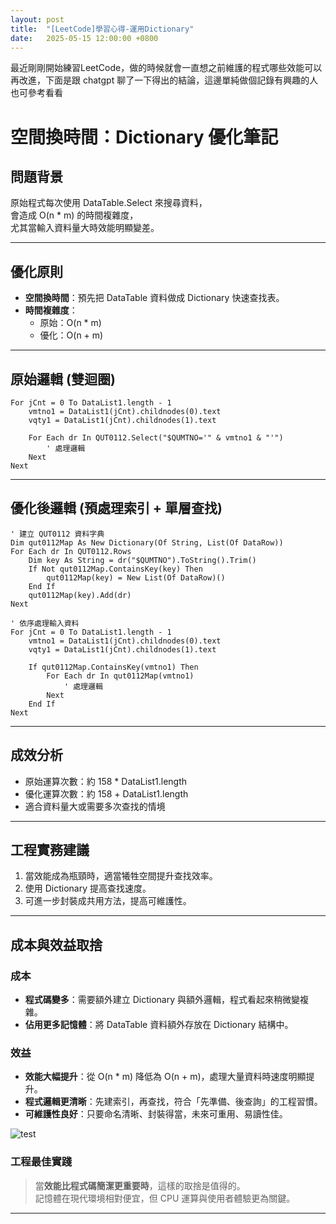 ```yaml
---
layout: post
title:  "[LeetCode]學習心得-運用Dictionary"
date:   2025-05-15 12:00:00 +0800
---
```


最近剛剛開始練習LeetCode，做的時候就會一直想之前維護的程式哪些效能可以再改進，下面是跟 chatgpt 聊了一下得出的結論，這邊單純做個記錄有興趣的人也可參考看看


# 空間換時間：Dictionary 優化筆記

## 問題背景
原始程式每次使用 DataTable.Select 來搜尋資料，  
會造成 O(n * m) 的時間複雜度，  
尤其當輸入資料量大時效能明顯變差。

---

## 優化原則
- **空間換時間**：預先把 DataTable 資料做成 Dictionary 快速查找表。
- **時間複雜度**：
  - 原始：O(n * m)
  - 優化：O(n + m)

---

## 原始邏輯 (雙迴圈)

```vbnet
For jCnt = 0 To DataList1.length - 1
    vmtno1 = DataList1(jCnt).childnodes(0).text
    vqty1 = DataList1(jCnt).childnodes(1).text

    For Each dr In QUT0112.Select("$QUMTNO='" & vmtno1 & "'")
        ' 處理邏輯
    Next
Next
```

---

## 優化後邏輯 (預處理索引 + 單層查找)

```vbnet
' 建立 QUT0112 資料字典
Dim qut0112Map As New Dictionary(Of String, List(Of DataRow))
For Each dr In QUT0112.Rows
    Dim key As String = dr("$QUMTNO").ToString().Trim()
    If Not qut0112Map.ContainsKey(key) Then
        qut0112Map(key) = New List(Of DataRow)()
    End If
    qut0112Map(key).Add(dr)
Next

' 依序處理輸入資料
For jCnt = 0 To DataList1.length - 1
    vmtno1 = DataList1(jCnt).childnodes(0).text
    vqty1 = DataList1(jCnt).childnodes(1).text

    If qut0112Map.ContainsKey(vmtno1) Then
        For Each dr In qut0112Map(vmtno1)
            ' 處理邏輯
        Next
    End If
Next
```

---

## 成效分析
- 原始運算次數：約 158 * DataList1.length
- 優化運算次數：約 158 + DataList1.length
- 適合資料量大或需要多次查找的情境

---

## 工程實務建議
1. 當效能成為瓶頸時，適當犧牲空間提升查找效率。
2. 使用 Dictionary 提高查找速度。
3. 可進一步封裝成共用方法，提高可維護性。

---

## 成本與效益取捨

### 成本
- **程式碼變多**：需要額外建立 Dictionary 與額外邏輯，程式看起來稍微變複雜。
- **佔用更多記憶體**：將 DataTable 資料額外存放在 Dictionary 結構中。

### 效益
- **效能大幅提升**：從 O(n * m) 降低為 O(n + m)，處理大量資料時速度明顯提升。
- **程式邏輯更清晰**：先建索引，再查找，符合「先準備、後查詢」的工程習慣。
- **可維護性良好**：只要命名清晰、封裝得當，未來可重用、易讀性佳。

![test](https://i.ibb.co/FkV4ZGY7/annotated-merge-sorted-lists.jpg)

### 工程最佳實踐
> 當**效能比程式碼簡潔更重要時**，這樣的取捨是值得的。  
> 記憶體在現代環境相對便宜，但 CPU 運算與使用者體驗更為關鍵。

---
